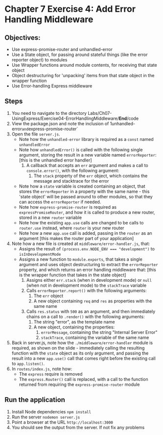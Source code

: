 # Chapter 7 Exercise 4: Add Error Handling Middleware
## Objectives:
* Use express-promise-router and unhandled-error
* Use a State object, for passing around stateful things (like the error reporter object) to modules
* Use Wrapper functions around module contents, for receiving that state object
* Object destructuring for 'unpacking' items from that state object in the wrapper function
* Use Error-handling Express middleware
## Steps
1. You need to navigate to the directory Labs/Ch07-UsingExpress/Exercise04-ErrorHandlingMiddleware/__End__/code
1. View the package.json and note the inclusion of 1unhandled-error`
and `express-promise-router`
1. Open the file `server.js`.
	- Note how the `unhandled-error` library is required as a `const` named `unhandledError`
	- Note how `unhandledError()` is called with the following single argument, storing the result in a new variable named `errorReporter`: [this is the unhandled error handler]
		1. A callback that accepts an `err` argument and makes a call to `console.error()`, with the following argument:
			1. The `stack` property of the `err` object, which contains the message and	stacktrace for the error
	- Note how a `state` variable is created containing an object, that stores the `errorReporter` in a property with the same name - this 'state object' will be passed around to other modules, so that they can access the `errorReporter` if needed.
	- Note how `express-promise-router` is required as `expressPromiseRouter`, and how it is called to produce a new router, stored in a new `router` variable
	- Note how the existing `app.use` calls are changed to be calls to `router.use` instead, where `router` is your new router
	- Note how a new `app.use` call is added, passing in the `router` as an argument [this makes the router part of your application]
1. Note how a new file is created at `middleware/error-handler.js`, that:
	- Assigns the result of `(process.env.NODE_ENV === "development")` to `isInDevelopmentMode`
	- Assigns a new function to `module.exports`, that takes a single argument and uses object destructuring to extract the `errorReporter` property, and which returns an error handling middleware that: [this is the wrapper function that takes in the state object]
		1. Assigns either `err.stack` (when in development mode) or `null` (when not in development mode) to the `stackTrace` variable
		2. Calls `errorReporter.report()` with the following arguments:
			1. The `err` object
			2. A new object containing `req` and `res` as properties with the same name
		3. Calls `res.status` with `500` as an argument, and then immediately chains on a call to `.render()` with the following arguments:
			1. The string "error", as the template name
			2. A new object, containing the properties:
				1. `errorMessage`, containing the string "Internal Server Error"
				2. `stackTrace`, containing the variable of the same name
1.  Back in server.js, note how the `./middleware/error-handler` module is required, as shown on the slide - immediately calling the resulting function with the `state` object as its only argument, and passing the result into a new `app.use()` call that comes right before the existing call to `app.listen()`.
1. In `routes/index.js`, note how:
	- The `express` require is removed
	- The `express.Router()` call is replaced, with a call to the function returned from requiring the `express-promise-router` module
## Run the application
1. Install Node dependencies `npm install`
1. Run the server `nodemon server.js`
1. Point a browser at the URL `http://localhost:3000`
1. You should see the output from the server. If not fix any problems
